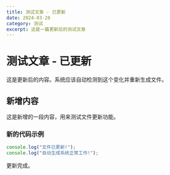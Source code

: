 ```yaml
---
title: 测试文章 - 已更新
date: 2024-03-28
category: 测试
excerpt: 这是一篇更新后的测试文章
---
```


# 测试文章 - 已更新

这是更新后的内容。系统应该自动检测到这个变化并重新生成文件。

## 新增内容

这是新增的一段内容，用来测试文件更新功能。

### 新的代码示例

```javascript
console.log("文件已更新!");
console.log("自动生成系统正常工作!");
```

更新完成。 